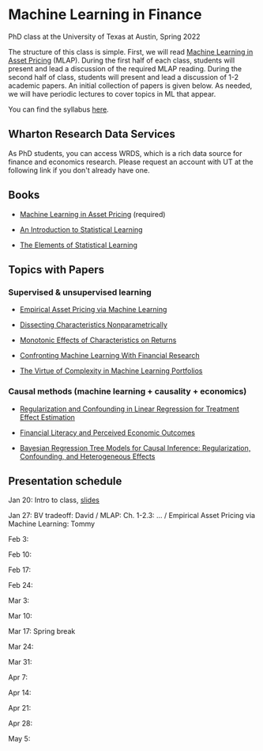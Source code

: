 # Machine Learning in Finance 
PhD class at the University of Texas at Austin, Spring 2022

The structure of this class is simple.  First, we will read [Machine Learning in Asset Pricing](https://press.princeton.edu/books/hardcover/9780691218700/machine-learning-in-asset-pricing) (MLAP).  During the first half of each class, students will present and lead a discussion of the required MLAP reading.  During the second half of class, students will present and lead a discussion of 1-2 academic papers.  An initial collection of papers is given below. As needed, we will have periodic lectures to cover topics in ML that appear.  

You can find the syllabus [here](course_outline.pdf).

## Wharton Research Data Services

As PhD students, you can access WRDS, which is a rich data source for finance and economics research.  Please request an account with UT at the following link if you don't already have one.

## Books

- [Machine Learning in Asset Pricing](https://press.princeton.edu/books/hardcover/9780691218700/machine-learning-in-asset-pricing) (required)

- [An Introduction to Statistical Learning](https://hastie.su.domains/ISLR2/ISLRv2_website.pdf)  

- [The Elements of Statistical Learning](https://hastie.su.domains/ElemStatLearn/printings/ESLII_print12_toc.pdf)

## Topics with Papers

### Supervised & unsupervised learning

- [Empirical Asset Pricing via Machine Learning](https://academic.oup.com/rfs/article/33/5/2223/5758276)

- [Dissecting Characteristics Nonparametrically](https://faculty.chicagobooth.edu/-/media/faculty/michael-weber/nonparametrics.pdf)

- [Monotonic Effects of Characteristics on Returns](papers/Monotonic_AOAS_2020production.pdf)

- [Confronting Machine Learning With Financial Research](https://arxiv.org/pdf/2103.00366.pdf)

- [The Virtue of Complexity in Machine Learning Portfolios](https://papers.ssrn.com/sol3/papers.cfm?abstract_id=3984925)

### Causal methods (machine learning + causality + economics)

- [Regularization and Confounding in Linear Regression for Treatment Effect Estimation](https://projecteuclid.org/journals/bayesian-analysis/volume-13/issue-1/Regularization-and-Confounding-in-Linear-Regression-for-Treatment-Effect-Estimation/10.1214/16-BA1044.full)

- [Financial Literacy and Perceived Economic Outcomes](https://papers.ssrn.com/sol3/papers.cfm?abstract_id=3302978)

- [Bayesian Regression Tree Models for Causal Inference: Regularization, Confounding, and Heterogeneous Effects](https://projecteuclid.org/journals/bayesian-analysis/volume-15/issue-3/Bayesian-Regression-Tree-Models-for-Causal-Inference--Regularization-Confounding/10.1214/19-BA1195.full)

## Presentation schedule

Jan 20: Intro to class, [slides](slides/MLinFinance_Intro.pdf)

Jan 27: BV tradeoff: David / MLAP: Ch. 1-2.3: ... / Empirical Asset Pricing via Machine Learning: Tommy

Feb 3:

Feb 10:

Feb 17:

Feb 24:

Mar 3:

Mar 10:

Mar 17: Spring break

Mar 24:

Mar 31:

Apr 7:

Apr 14:

Apr 21:

Apr 28:

May 5:


